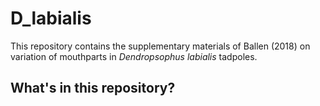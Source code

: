 # D_labialis

This repository contains the supplementary materials of Ballen (2018) on variation of mouthparts in _Dendropsophus labialis_ tadpoles.

## What's in this repository?

